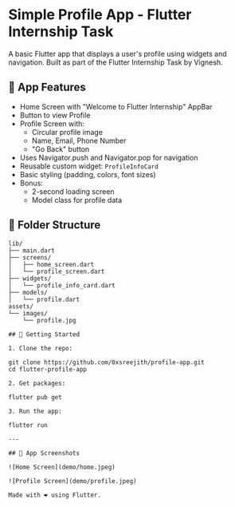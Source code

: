 # Simple Profile App - Flutter Internship Task

A basic Flutter app that displays a user's profile using widgets and navigation. Built as part of the Flutter Internship Task by Vignesh.

## 🔹 App Features

- Home Screen with "Welcome to Flutter Internship" AppBar
- Button to view Profile
- Profile Screen with:
  - Circular profile image
  - Name, Email, Phone Number
  - "Go Back" button
- Uses Navigator.push and Navigator.pop for navigation
- Reusable custom widget: `ProfileInfoCard`
- Basic styling (padding, colors, font sizes)
- Bonus:
  - 2-second loading screen
  - Model class for profile data

## 📁 Folder Structure

```text
lib/
├── main.dart
├── screens/
│   ├── home_screen.dart
│   └── profile_screen.dart
├── widgets/
│   └── profile_info_card.dart
├── models/
│   └── profile.dart
assets/
└── images/
    └── profile.jpg

## 🚀 Getting Started

1. Clone the repo:

git clone https://github.com/0xsreejith/profile-app.git
cd flutter-profile-app

2. Get packages:

flutter pub get

3. Run the app:

flutter run

---

## 📱 App Screenshots

![Home Screen](demo/home.jpeg)

![Profile Screen](demo/profile.jpeg)

Made with ❤️ using Flutter.
